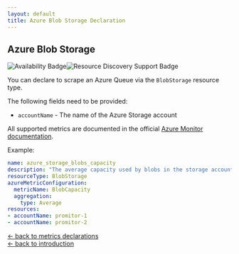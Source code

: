 ```yaml
---
layout: default
title: Azure Blob Storage Declaration
---
```


## Azure Blob Storage

![Availability Badge](https://img.shields.io/badge/Available%20Starting-v1.3-green.svg)![Resource Discovery Support Badge](https://img.shields.io/badge/Support%20for%20Resource%20Discovery-No-red.svg)

You can declare to scrape an Azure Queue via the `BlobStorage` resource type.

The following fields need to be provided:

- `accountName` - The name of the Azure Storage account

All supported metrics are documented in the official [Azure Monitor documentation](https://docs.microsoft.com/en-us/azure/azure-monitor/platform/metrics-supported#microsoftstoragestorageaccountsblobservices).

Example:

```yaml
name: azure_storage_blobs_capacity
description: "The average capacity used by blobs in the storage account"
resourceType: BlobStorage
azureMetricConfiguration:
  metricName: BlobCapacity
  aggregation:
    type: Average
resources:
- accountName: promitor-1
- accountName: promitor-2
```

<!-- markdownlint-disable MD033 -->
[&larr; back to metrics declarations](/configuration/v2.x/metrics)<br />
[&larr; back to introduction](/)
<!-- markdownlint-enable -->
